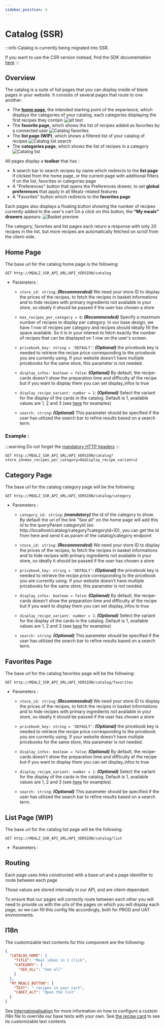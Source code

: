 ```yaml
---
sidebar_position: 4
---
```


# Catalog (SSR)

:::info
  Catalog is currently being migrated into SSR.

  If you want to use the CSR version instead, find the SDK documentation [here](/mealz-documentation/docs/web_sdk/features/recipe-catalog)
:::

## Overview

The catalog is a suite of full pages that you can display inside of blank pages in your website.
It consists of several pages that route to one another:

- The [**home page**](#home-page), the intended starting point of the experience, which displays the categories of your catalog, each categories displaying the first recipes they contain
![alt text](https://storage.googleapis.com/assets.miam.tech/kmm_documentation/web/page-overviews/recipeCatalog.png "Recipe catalog")
- The **favorite page**, which shows the list of recipes added as favorites by a connected user
![Catalog favorites](https://storage.googleapis.com/assets.miam.tech/kmm_documentation/web/page-overviews/favorites.png "Catalog favorites")
- The **list page (WIP)**, which shows a filtered list of your catalog of recipes
![Catalog list search](https://storage.googleapis.com/assets.miam.tech/kmm_documentation/web/page-overviews/recipeCatalogSearch.png "Catalog list search")
- The **categories page**, which shows the list of recipes in a category
![Catalog list](https://storage.googleapis.com/assets.miam.tech/kmm_documentation/web/page-overviews/catalogList.png "Catalog list")

All pages display a **toolbar** that has :
- A search bar to search recipes by name which redirects to the **list page** if clicked from the home page, or the current page with additional filters if on the list, favorites or categories page
- A "Preferences" button that opens the Preferences drawer, to set **global preferences** that apply in all Mealz-related features
- A "Favorites" button which redirects to the **favorites page** 

Each pages also displays a floating button showing the number of recipes currently added to the user's cart
On a click on this button, the **"My meals" drawers** appears:
![Basket preview](https://storage.googleapis.com/assets.miam.tech/kmm_documentation/web/examples/basketPreview.png "My meals")

The category, favorites and list pages each return a response with only 20 recipes in the list, but more recipes are automatically fetched on scroll from the client-side.

## Home Page

The base url for the catalog home page is the following:
```
GET http://MEALZ_SSR_API_URL/API_VERSION/catalog
```

- Parameters :

  - `store_id: string`:
  **_(Recommended)_** We need your store ID to display the prices of the recipes, to fetch the recipes in basket informations and to hide recipes with primary ingredients not available in your store, so ideally it should be passed if the user has chosen a store

  - `max_recipes_per_category = 6`:
  **_(Recommended)_** Specify a maximum number of recipes to display per category. In our base design, we have 1 row of recipes per category and recipes should ideally fill the space available. So it is in your interest to fetch exactly the number of recipes that can be displayed on 1 row on the user's screen.

  - `pricebook_key: string = 'DEFAULT'`:
  **_(Optional)_** the pricebook key is needed to retrieve the recipe price corresponding to the pricebook you are currently using. If your website doesn't have multiple pricebooks for the same store, this parameter is not needed.

  - `display_infos: boolean = false`:
  **_(Optional)_** By default, the recipe-cards doesn't show the preparation time and difficulty af the recipe but if you want to display them you can set display_infos to true

  - `display_recipe_variant: number = 1`:
  **_(Optional)_** Select the variant for the display of the cards in the catalog. Default is 1, available values are 1, 2 and 3 (see [here](/docs/web_ssr/main-features/recipe-card#display-variants) for examples)

  - `search: string`:
  **_(Optional)_** This parameter should be specified if the user has utilized the search bar to refine results based on a search term.

### Example :

:::warning
Do not forget the [mandatory HTTP headers](./pre-rendered-components#http-request-headers)
:::

```
GET http://MEALZ_SSR_API_URL/API_VERSION/catalog?store_id=max_recipes_per_category=6&display_recipe_variant=2
```

## Category Page

The base url for the catalog category page will be the following:
```
GET http://MEALZ_SSR_API_URL/API_VERSION/catalog/category
```

- Parameters :
  - `category_id: string`:
  **_(mandatory)_** the id of the category to show. By default the url of the link "See all" on the home page will add this id to the queryParam categoryId (ex: http://localhost/catalog/category?categoryId=ID), you can get the id from here and send it as param of the catalog/category endpoint

  - `store_id: string`:
  **_(Recommended)_** We need your store ID to display the prices of the recipes, to fetch the recipes in basket informations and to hide recipes with primary ingredients not available in your store, so ideally it should be passed if the user has chosen a store

  - `pricebook_key: string = 'DEFAULT'`:
  **_(Optional)_** the pricebook key is needed to retrieve the recipe price corresponding to the pricebook you are currently using. If your website doesn't have multiple pricebooks for the same store, this parameter is not needed.

  - `display_infos: boolean = false`:
  **_(Optional)_** By default, the recipe-cards doesn't show the preparation time and difficulty af the recipe but if you want to display them you can set display_infos to true

  - `display_recipe_variant: number = 1`:
  **_(Optional)_** Select the variant for the display of the cards in the catalog. Default is 1, available values are 1, 2 and 3 (see [here](/docs/web_ssr/main-features/recipe-card#display-variants) for examples)

  - `search: string`:
  **_(Optional)_** This parameter should be specified if the user has utilized the search bar to refine results based on a search term.

## Favorites Page

The base url for the catalog favorites page will be the following:
```
GET http://MEALZ_SSR_API_URL/API_VERSION/catalog/favorites
```

- Parameters :
  - `store_id: string`:
  **_(Recommended)_** We need your store ID to display the prices of the recipes, to fetch the recipes in basket informations and to hide recipes with primary ingredients not available in your store, so ideally it should be passed if the user has chosen a store

  - `pricebook_key: string = 'DEFAULT'`:
  **_(Optional)_** the pricebook key is needed to retrieve the recipe price corresponding to the pricebook you are currently using. If your website doesn't have multiple pricebooks for the same store, this parameter is not needed.

  - `display_infos: boolean = false`:
  **_(Optional)_** By default, the recipe-cards doesn't show the preparation time and difficulty af the recipe but if you want to display them you can set display_infos to true

  - `display_recipe_variant: number = 1`:
  **_(Optional)_** Select the variant for the display of the cards in the catalog. Default is 1, available values are 1, 2 and 3 (see [here](/docs/web_ssr/main-features/recipe-card#display-variants) for examples)

  - `search: string`:
  **_(Optional)_** This parameter should be specified if the user has utilized the search bar to refine results based on a search term.

## List Page (WIP)

The base url for the catalog list page will be the following:
```
GET http://MEALZ_SSR_API_URL/API_VERSION/catalog/list
```

- Parameters :

## Routing

Each page uses links constructed with a base url and a page identifier to route between each page

Those values are stored internally in our API, and are client-dependant.

To ensure that our pages will correctly route between each other you will need to provide us with the urls of the pages on which you will display each page, so we can fill this config file accordingly, both for PROD and UAT environments.

## I18n
The customizable text contents for this component are the following:

```json
{
  "CATALOG_HOME": {
    "TITLE": "Meal ideas in 1 click",
    "CATEGORY": {
      "SEE_ALL": "See all"
    }
  },
  "MY_MEALS_BUTTON": {
    "TEXT": " recipes in your cart",
    "CARET_ALT": "Open the list"
  }
}
```

See [Internationalisation](/docs/web_ssr/customization/internationalization) for more information on how to configure a custom I18n file to override our base texts with your own.
See [the recipe card](/docs/web_ssr/main-features/recipe-card#i18n) to see its customizable text contents 